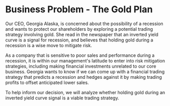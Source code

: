 # Business Problem - The Gold Plan

Our CEO, Georgia Alaska, is concerned about the possibility of a recession and wants to protect our shareholders by exploring a potential trading strategy involving gold. She read in the newspaper that an inverted yield curve is a signal for recession, and believes that holding gold during a recession is a wise move to mitigate risk. 

As a company that is sensitive to poor sales and performance during a recession, it is within our management's latitude to enter into risk mitigation strategies, including making financial investments unrelated to our core business. Georgia wants to know if we can come up with a financial trading strategy that predicts a recession and hedges against it by making trading profits to offset anticipated lower sales. 

To help inform our decision, we will analyze whether holding gold during an inverted yield curve signal is a viable trading strategy.
